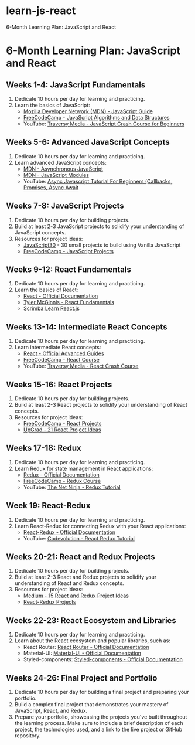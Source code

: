 # learn-js-react
6-Month Learning Plan: JavaScript and React

# 6-Month Learning Plan: JavaScript and React

## Weeks 1-4: JavaScript Fundamentals

1. Dedicate 10 hours per day for learning and practicing.
2. Learn the basics of JavaScript:
   - [Mozilla Developer Network (MDN) - JavaScript Guide](https://developer.mozilla.org/en-US/docs/Web/JavaScript/Guide)
   - [FreeCodeCamp - JavaScript Algorithms and Data Structures](https://www.freecodecamp.org/learn/javascript-algorithms-and-data-structures/)
   - YouTube: [Traversy Media - JavaScript Crash Course for Beginners](https://www.youtube.com/watch?v=hdI2bqOjy3c)

## Weeks 5-6: Advanced JavaScript Concepts

1. Dedicate 10 hours per day for learning and practicing.
2. Learn advanced JavaScript concepts:
   - [MDN - Asynchronous JavaScript](https://developer.mozilla.org/en-US/docs/Learn/JavaScript/Asynchronous)
   - [MDN - JavaScript Modules](https://developer.mozilla.org/en-US/docs/Web/JavaScript/Guide/Modules)
   - YouTube: [Async Javascript Tutorial For Beginners (Callbacks, Promises, Async Await](https://www.youtube.com/watch?v=VyD_iXpJ3kU)

## Weeks 7-8: JavaScript Projects

1. Dedicate 10 hours per day for building projects.
2. Build at least 2-3 JavaScript projects to solidify your understanding of JavaScript concepts.
3. Resources for project ideas:
   - [JavaScript30](https://javascript30.com/) - 30 small projects to build using Vanilla JavaScript
   - [FreeCodeCamp - JavaScript Projects](https://www.freecodecamp.org/learn/javascript-algorithms-and-data-structures/#javascript-algorithms-and-data-structures-projects)

## Weeks 9-12: React Fundamentals

1. Dedicate 10 hours per day for learning and practicing.
2. Learn the basics of React:
   - [React - Official Documentation](https://react.dev/blog/2023/03/16/introducing-react-dev)
   - [Tyler McGinnis - React Fundamentals](https://ui.dev/react/)
   - [Scrimba Learn React.js](https://scrimba.com/learn/learnreact)

## Weeks 13-14: Intermediate React Concepts

1. Dedicate 10 hours per day for learning and practicing.
2. Learn intermediate React concepts:
   - [React - Official Advanced Guides](https://reactjs.org/docs/hooks-intro.html)
   - [FreeCodeCamp - React Course](https://www.freecodecamp.org/learn/front-end-libraries/react/)
   - YouTube: [Traversy Media - React Crash Course](https://www.youtube.com/watch?v=sBws8MSXN7A)

## Weeks 15-16: React Projects

1. Dedicate 10 hours per day for building projects.
2. Build at least 2-3 React projects to solidify your understanding of React concepts.
3. Resources for project ideas:
   - [FreeCodeCamp - React Projects](https://www.freecodecamp.org/news/5-react-projects-you-need-in-your-portfolio/)
   - [UpGrad - 21 React Project Ideas](https://www.upgrad.com/blog/react-project-ideas-topics-beginners/)

## Weeks 17-18: Redux

1. Dedicate 10 hours per day for learning and practicing.
2. Learn Redux for state management in React applications:
   - [Redux - Official Documentation](https://redux.js.org/introduction/getting-started)
   - [FreeCodeCamp - Redux Course](https://www.freecodecamp.org/learn/front-end-libraries/redux/)
   - YouTube: [The Net Ninja - Redux Tutorial](https://www.youtube.com/playlist?list=PL4cUxeGkcC9ij8CfkAY2RAGb-tmkNwQHG)

## Week 19: React-Redux

1. Dedicate 10 hours per day for learning and practicing.
2. Learn React-Redux for connecting Redux with your React applications:
   - [React-Redux - Official Documentation](https://react-redux.js.org/introduction/getting-started)
   - YouTube: [Codevolution - React Redux Tutorial](https://www.youtube.com/watch?v=93p3LxR9xfM)

## Weeks 20-21: React and Redux Projects

1. Dedicate 10 hours per day for building projects.
2. Build at least 2-3 React and Redux projects to solidify your understanding of React and Redux concepts.
3. Resources for project ideas:
   - [Medium - 15 React and Redux Project Ideas](https://medium.com/better-programming/15-react-redux-projects-to-enhance-your-portfolio-d9f5ad2b3f5f)
   - [React-Redux Projects](https://www.udemy.com/topic/react-redux/)

## Weeks 22-23: React Ecosystem and Libraries

1. Dedicate 10 hours per day for learning and practicing.
2. Learn about the React ecosystem and popular libraries, such as:
   - React Router: [React Router - Official Documentation](https://reactrouter.com/web/guides/quick-start)
   - Material-UI: [Material-UI - Official Documentation](https://mui.com/getting-started/usage/)
   - Styled-components: [Styled-components - Official Documentation](https://styled-components.com/docs)

## Weeks 24-26: Final Project and Portfolio

1. Dedicate 10 hours per day for building a final project and preparing your portfolio.
2. Build a complex final project that demonstrates your mastery of JavaScript, React, and Redux.
3. Prepare your portfolio, showcasing the projects you've built throughout the learning process. Make sure to include a brief description of each project, the technologies used, and a link to the live project or GitHub repository.

